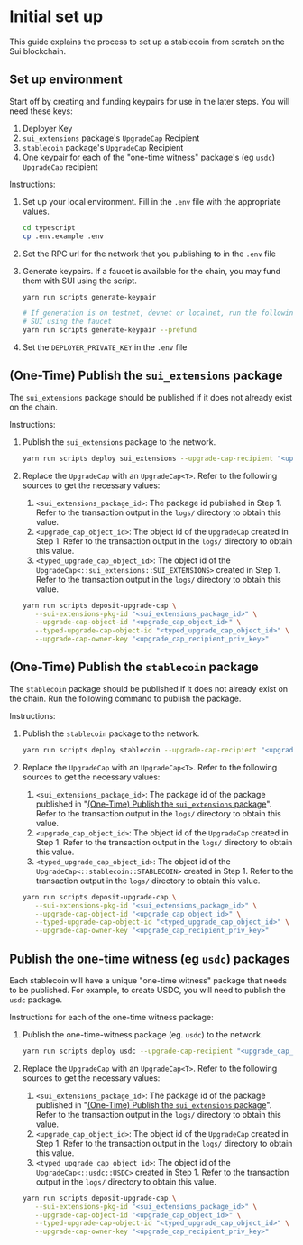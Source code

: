 # Initial set up

This guide explains the process to set up a stablecoin from scratch on the Sui blockchain.

## Set up environment

Start off by creating and funding keypairs for use in the later steps. You will need these keys:

1. Deployer Key
2. `sui_extensions` package's `UpgradeCap` Recipient
3. `stablecoin` package's `UpgradeCap` Recipient
4. One keypair for each of the "one-time witness" package's (eg `usdc`) `UpgradeCap` recipient

Instructions:

1. Set up your local environment. Fill in the `.env` file with the appropriate values.

   ```sh
   cd typescript
   cp .env.example .env
   ```

2. Set the RPC url for the network that you publishing to in the `.env` file
3. Generate keypairs. If a faucet is available for the chain, you may fund them with SUI using the script.

   ```sh
   yarn run scripts generate-keypair

   # If generation is on testnet, devnet or localnet, run the following command to fund the address with
   # SUI using the faucet
   yarn run scripts generate-keypair --prefund
   ```

4. Set the `DEPLOYER_PRIVATE_KEY` in the `.env` file

## (One-Time) Publish the `sui_extensions` package

The `sui_extensions` package should be published if it does not already exist on the chain.

Instructions:

1. Publish the `sui_extensions` package to the network.

   ```sh
   yarn run scripts deploy sui_extensions --upgrade-cap-recipient "<upgrade_cap_recipient_address>"
   ```

2. Replace the `UpgradeCap` with an `UpgradeCap<T>`. Refer to the following sources to get the necessary values:

   1. `<sui_extensions_package_id>`: The package id published in Step 1. Refer to the transaction output in the `logs/` directory to obtain this value.
   2. `<upgrade_cap_object_id>`: The object id of the `UpgradeCap` created in Step 1. Refer to the transaction output in the `logs/` directory to obtain this value.
   3. `<typed_upgrade_cap_object_id>`: The object id of the `UpgradeCap<::sui_extensions::SUI_EXTENSIONS>` created in Step 1. Refer to the transaction output in the `logs/` directory to obtain this value.

   ```sh
   yarn run scripts deposit-upgrade-cap \
      --sui-extensions-pkg-id "<sui_extensions_package_id>" \
      --upgrade-cap-object-id "<upgrade_cap_object_id>" \
      --typed-upgrade-cap-object-id "<typed_upgrade_cap_object_id>" \
      --upgrade-cap-owner-key "<upgrade_cap_recipient_priv_key>"
   ```

## (One-Time) Publish the `stablecoin` package

The `stablecoin` package should be published if it does not already exist on the chain. Run the following command to publish the package.

Instructions:

1. Publish the `stablecoin` package to the network.

   ```sh
   yarn run scripts deploy stablecoin --upgrade-cap-recipient "<upgrade_cap_recipient_address>"
   ```

2. Replace the `UpgradeCap` with an `UpgradeCap<T>`. Refer to the following sources to get the necessary values:

   1. `<sui_extensions_package_id>`: The package id of the package published in "[(One-Time) Publish the `sui_extensions` package](#one-time-publish-the-sui_extensions-package)". Refer to the transaction output in the `logs/` directory to obtain this value.
   2. `<upgrade_cap_object_id>`: The object id of the `UpgradeCap` created in Step 1. Refer to the transaction output in the `logs/` directory to obtain this value.
   3. `<typed_upgrade_cap_object_id>`: The object id of the `UpgradeCap<::stablecoin::STABLECOIN>` created in Step 1. Refer to the transaction output in the `logs/` directory to obtain this value.

   ```sh
   yarn run scripts deposit-upgrade-cap \
      --sui-extensions-pkg-id "<sui_extensions_package_id>" \
      --upgrade-cap-object-id "<upgrade_cap_object_id>" \
      --typed-upgrade-cap-object-id "<typed_upgrade_cap_object_id>" \
      --upgrade-cap-owner-key "<upgrade_cap_recipient_priv_key>"
   ```

## Publish the one-time witness (eg `usdc`) packages

Each stablecoin will have a unique "one-time witness" package that needs to be published. For example, to create USDC, you will need to publish the `usdc` package.

Instructions for each of the one-time witness package:

1. Publish the one-time-witness package (eg. `usdc`) to the network.

   ```sh
   yarn run scripts deploy usdc --upgrade-cap-recipient "<upgrade_cap_recipient_address>"
   ```

2. Replace the `UpgradeCap` with an `UpgradeCap<T>`. Refer to the following sources to get the necessary values:

   1. `<sui_extensions_package_id>`: The package id of the package published in "[(One-Time) Publish the `sui_extensions` package](#one-time-publish-the-sui_extensions-package)". Refer to the transaction output in the `logs/` directory to obtain this value.
   2. `<upgrade_cap_object_id>`: The object id of the `UpgradeCap` created in Step 1. Refer to the transaction output in the `logs/` directory to obtain this value.
   3. `<typed_upgrade_cap_object_id>`: The object id of the `UpgradeCap<::usdc::USDC>` created in Step 1. Refer to the transaction output in the `logs/` directory to obtain this value.

   ```sh
   yarn run scripts deposit-upgrade-cap \
      --sui-extensions-pkg-id "<sui_extensions_package_id>" \
      --upgrade-cap-object-id "<upgrade_cap_object_id>" \
      --typed-upgrade-cap-object-id "<typed_upgrade_cap_object_id>" \
      --upgrade-cap-owner-key "<upgrade_cap_recipient_priv_key>"
   ```

